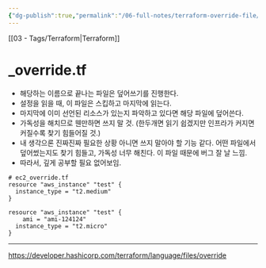 ```yaml
---
{"dg-publish":true,"permalink":"/06-full-notes/terraform-override-file/","noteIcon":""}
---
```


[[03 - Tags/Terraform\|Terraform]]
# \_override.tf
- 해당하는 이름으로 끝나는 파일은 덮어쓰기를 진행한다.
- 설정을 읽을 때, 이 파일은 스킵하고 마지막에 읽는다.
- 마지막에 이미 선언된 리소스가 있는지 파악하고 있다면 해당 파일에 덮어쓴다.
- 가독성을 해치므로 웬만하면 쓰지 말 것. (한두개면 읽기 쉽겠지만 인프라가 커지면 커질수록 찾기 힘들어질 것.)
- 내 생각으론 진짜진짜 필요한 상황 아니면 쓰지 말아야 할 기능 같다. 어떤 파일에서 덮어썼는지도 찾기 힘들고, 가독성 너무 해친다. 이 파일 때문에 버그 잘 날 느낌. 
- 따라서, 깊게 공부할 필요 없어보임.
``` hcl
# ec2_override.tf
resource "aws_instance" "test" {
  instance_type = "t2.medium"
}
```
``` hcl
resource "aws_instance" "test" {
	ami = "ami-124124"
  instance_type = "t2.micro"
}
```


---
https://developer.hashicorp.com/terraform/language/files/override